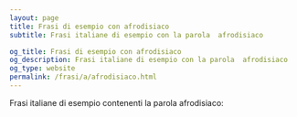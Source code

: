 ```yaml
---
layout: page
title: Frasi di esempio con afrodisiaco 
subtitle: Frasi italiane di esempio con la parola  afrodisiaco

og_title: Frasi di esempio con afrodisiaco 
og_description: Frasi italiane di esempio con la parola  afrodisiaco
og_type: website
permalink: /frasi/a/afrodisiaco.html
---
```


Frasi italiane di esempio contenenti la parola afrodisiaco:


